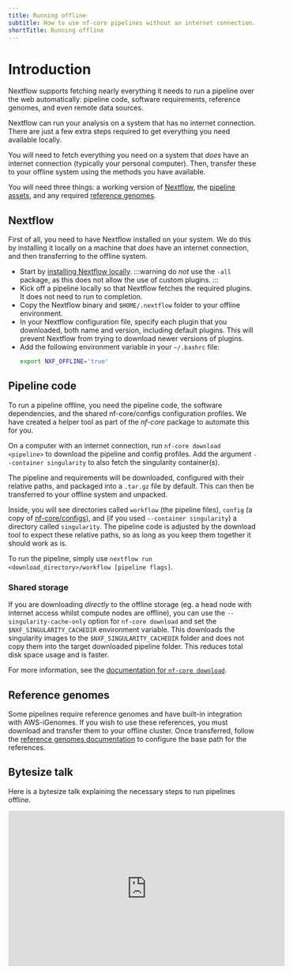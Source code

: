 ```yaml
---
title: Running offline
subtitle: How to use nf-core pipelines without an internet connection.
shortTitle: Running offline
---
```


# Introduction

Nextflow supports fetching nearly everything it needs to run a pipeline over the web automatically: pipeline code, software requirements, reference genomes, and even remote data sources.

Nextflow can run your analysis on a system that has no internet connection.
There are just a few extra steps required to get everything you need available locally.

You will need to fetch everything you need on a system that _does_ have an internet connection (typically your personal computer).
Then, transfer these to your offline system using the methods you have available.

You will need three things: a working version of [Nextflow](#nextflow), the [pipeline assets](#pipeline-code), and any required [reference genomes](#reference-genomes).

## Nextflow

First of all, you need to have Nextflow installed on your system.
We do this by installing it locally on a machine that _does_ have an internet connection, and then transferring to the offline system.

- Start by [installing Nextflow locally](https://nextflow.io/docs/latest/getstarted.html#installation).
  :::warning
  do _not_ use the `-all` package, as this does not allow the use of custom plugins.
  :::
- Kick off a pipeline locally so that Nextflow fetches the required plugins. It does not need to run to completion.
- Copy the Nextflow binary and `$HOME/.nextflow` folder to your offline environment.
- In your Nextflow configuration file, specify each plugin that you downloaded, both name and version, including default plugins. This will prevent Nextflow from trying to download newer versions of plugins.
- Add the following environment variable in your `~/.bashrc` file:
  ```bash title=".bashrc"
  export NXF_OFFLINE='true'
  ```

## Pipeline code

To run a pipeline offline, you need the pipeline code, the software dependencies, and the shared nf-core/configs configuration profiles.
We have created a helper tool as part of the _nf-core_ package to automate this for you.

On a computer with an internet connection, run `nf-core download <pipeline>` to download the pipeline and config profiles.
Add the argument `--container singularity` to also fetch the singularity container(s).

The pipeline and requirements will be downloaded, configured with their relative paths, and packaged into a `.tar.gz` file by default.
This can then be transferred to your offline system and unpacked.

Inside, you will see directories called `workflow` (the pipeline files), `config` (a copy of [nf-core/configs](https://github.com/nf-core/configs)), and (if you used `--container singularity`) a directory called `singularity`.
The pipeline code is adjusted by the download tool to expect these relative paths, so as long as you keep them together it should work as is.

To run the pipeline, simply use `nextflow run <download_directory>/workflow [pipeline flags]`.

### Shared storage

If you are downloading _directly_ to the offline storage (eg. a head node with internet access whilst compute nodes are offline), you can use the `--singularity-cache-only` option for `nf-core download` and set the `$NXF_SINGULARITY_CACHEDIR` environment variable.
This downloads the singularity images to the `$NXF_SINGULARITY_CACHEDIR` folder and does not copy them into the target downloaded pipeline folder.
This reduces total disk space usage and is faster.

For more information, see the [documentation for `nf-core download`](https://nf-co.re/tools#downloading-pipelines-for-offline-use).

## Reference genomes

Some pipelines require reference genomes and have built-in integration with AWS-iGenomes.
If you wish to use these references, you must download and transfer them to your offline cluster.
Once transferred, follow the [reference genomes documentation](reference_genomes.md) to configure the base path for the references.

## Bytesize talk

Here is a bytesize talk explaining the necessary steps to run pipelines offline.

<!-- markdownlint-disable -->
<iframe width="560" height="315" src="https://www.youtube.com/embed/N1rRr4J0Lps" title="YouTube video player" frameborder="0" allow="accelerometer; autoplay; clipboard-write; encrypted-media; gyroscope; picture-in-picture" allowfullscreen></iframe>
<!-- markdownlint-restore -->
